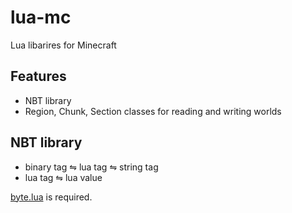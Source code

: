 # lua-mc
Lua libarires for Minecraft

## Features

- NBT library
- Region, Chunk, Section classes for reading and writing worlds

## NBT library

- binary tag ⇋ lua tag ⇋ string tag
- lua tag ⇋ lua value

[byte.lua](https://github.com/semyon422/aqua/blob/master/byte_new.lua) is required.
